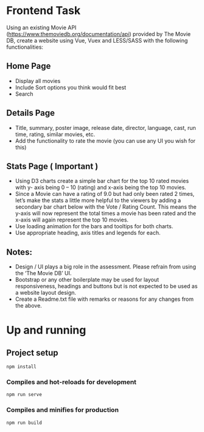 # Frontend Task

Using an existing Movie API (https://www.themoviedb.org/documentation/api) provided by
The Movie DB, create a website using Vue, Vuex and LESS/SASS with the following
functionalities:

## Home Page
- Display all movies
- Include Sort options you think would fit best
- Search

## Details Page
- Title, summary, poster image, release date, director, language, cast, run time,
rating, similar movies, etc.
- Add the functionality to rate the movie (you can use any UI you wish for this)

## Stats Page ( Important )

- Using D3 charts create a simple bar chart for the top 10 rated movies with y-
axis being 0 – 10 (rating) and x-axis being the top 10 movies.
- Since a Movie can have a rating of 9.0 but had only been rated 2 times, let’s
make the stats a little more helpful to the viewers by adding a secondary bar
chart below with the Vote / Rating Count. This means the y-axis will now
represent the total times a movie has been rated and the x-axis will again
represent the top 10 movies.
- Use loading animation for the bars and tooltips for both charts.
- Use appropriate heading, axis titles and legends for each.

## Notes:
- Design / UI plays a big role in the assessment. Please refrain from using the ‘The
Movie DB’ UI.
- Bootstrap or any other boilerplate may be used for layout responsiveness, headings
and buttons but is not expected to be used as a website layout design.
- Create a Readme.txt file with remarks or reasons for any changes from the above.

# Up and running

## Project setup
```
npm install
```

### Compiles and hot-reloads for development
```
npm run serve
```

### Compiles and minifies for production
```
npm run build
```